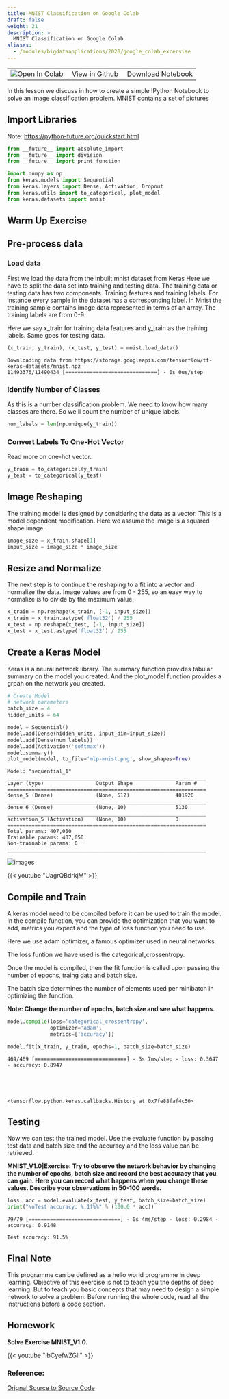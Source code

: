 ```yaml
---
title: MNIST Classification on Google Colab
draft: false
weight: 21
description: >
  MNIST Classification on Google Colab
aliases:
  - /modules/bigdataapplications/2020/google_colab_excersise
---
```



<div class="aside">
  <table style="width:100%">
  <tr>
    <td><a href="https://colab.research.google.com/github/cybertraining-dsc/cybertraining-dsc.github.io/blob/master/content/en/modules/notebooks/google_colab_mnist_example.ipynb" target="_parent"><img src="https://colab.research.google.com/assets/colab-badge.svg" alt="Open In Colab"/></a></td>    
    <td><a href="https://github.com/cybertraining-dsc/cybertraining-dsc.github.io/blob/master/content/en/modules/notebooks/google_colab_mnist_example.ipynb" target="_parent"><img src="https://www.tensorflow.org/images/GitHub-Mark-32px.png" alt=""/> View in Github</a></td>
    <td><a href="https://raw.githubusercontent.com/cybertraining-dsc/cybertraining-dsc.github.io/master/content/en/modules/notebooks/google_colab_mnist_example.ipynb" download><img src="https://www.tensorflow.org/images/download_logo_32px.png" alt=""/></a> Download Notebook</td>    
  </tr>
</table>  
</div>

In this lesson we discuss in how to create a simple IPython Notebook to solve
an image classification problem. MNIST contains a set of pictures


## Import Libraries 

Note: https://python-future.org/quickstart.html


```python
from __future__ import absolute_import
from __future__ import division
from __future__ import print_function

import numpy as np
from keras.models import Sequential
from keras.layers import Dense, Activation, Dropout
from keras.utils import to_categorical, plot_model
from keras.datasets import mnist
```

## Warm Up Exercise

## Pre-process data

### Load data 

First we load the data from the inbuilt mnist dataset from Keras
Here we have to split the data set into training and testing data. 
The training data or testing data has two components. 
Training features and training labels. 
For instance every sample in the dataset has a corresponding label. 
In Mnist the training sample contains image data represented in terms of 
an array. The training labels are from 0-9. 

Here we say x_train for training data features and y_train as the training labels. Same goes for testing data. 


```python
(x_train, y_train), (x_test, y_test) = mnist.load_data()
```

    Downloading data from https://storage.googleapis.com/tensorflow/tf-keras-datasets/mnist.npz
    11493376/11490434 [==============================] - 0s 0us/step


### Identify Number of Classes

As this is a number classification problem. We need to know how many classes are there. 
So we'll count the number of unique labels. 


```python
num_labels = len(np.unique(y_train))
```

### Convert Labels To One-Hot Vector

Read more on one-hot vector. 


```python
y_train = to_categorical(y_train)
y_test = to_categorical(y_test)
```

## Image Reshaping

The training model is designed by considering the data as a vector.
This is a model dependent modification. Here we assume the image is
a squared shape image.


```python
image_size = x_train.shape[1]
input_size = image_size * image_size
```

## Resize and Normalize

The next step is to continue the reshaping to a fit into a vector
and normalize the data. Image values are from 0 - 255, so an 
easy way to normalize is to divide by the maximum value. 



```python
x_train = np.reshape(x_train, [-1, input_size])
x_train = x_train.astype('float32') / 255
x_test = np.reshape(x_test, [-1, input_size])
x_test = x_test.astype('float32') / 255
```

## Create a Keras Model

Keras is a neural network library. The summary function provides tabular summary on the model you created. And the plot_model function provides a grpah on the network you created. 


```python
# Create Model
# network parameters
batch_size = 4
hidden_units = 64

model = Sequential()
model.add(Dense(hidden_units, input_dim=input_size))
model.add(Dense(num_labels))
model.add(Activation('softmax'))
model.summary()
plot_model(model, to_file='mlp-mnist.png', show_shapes=True)
```

    Model: "sequential_1"
    _________________________________________________________________
    Layer (type)                 Output Shape              Param #   
    =================================================================
    dense_5 (Dense)              (None, 512)               401920    
    _________________________________________________________________
    dense_6 (Dense)              (None, 10)                5130      
    _________________________________________________________________
    activation_5 (Activation)    (None, 10)                0         
    =================================================================
    Total params: 407,050
    Trainable params: 407,050
    Non-trainable params: 0
    _________________________________________________________________


![images](https://github.com/cybertraining-dsc/cybertraining-dsc.github.io/blob/master/content/en/modules/bigdataapplications/2020/images/deeplearning/lab1/output_20_1.png)

{{< youtube "UagrQBdrkjM" >}}

## Compile and Train

A keras model need to be compiled before it can be used to train
the model. In the compile function, you can provide the optimization
that you want to add, metrics you expect and the type of loss function
you need to use. 

Here we use adam optimizer, a famous optimizer used in neural networks. 

The loss funtion we have used is the categorical_crossentropy. 

Once the model is compiled, then the fit function is called upon passing the number of epochs, traing data and batch size. 

The batch size determines the number of elements used per minibatch in optimizing the function. 

**Note: Change the number of epochs, batch size and see what happens.**




```python
model.compile(loss='categorical_crossentropy',
              optimizer='adam',
              metrics=['accuracy'])

model.fit(x_train, y_train, epochs=1, batch_size=batch_size)
```

    469/469 [==============================] - 3s 7ms/step - loss: 0.3647 - accuracy: 0.8947





    <tensorflow.python.keras.callbacks.History at 0x7fe88faf4c50>



## Testing 

Now we can test the trained model. Use the evaluate function by passing
test data and batch size and the accuracy and the loss value can be retrieved.

**MNIST_V1.0|Exercise: Try to observe the network behavior by changing the number of epochs, batch size and record the best accuracy that you can gain. Here you can record what happens when you change these values. Describe your observations in 50-100 words.**



```python
loss, acc = model.evaluate(x_test, y_test, batch_size=batch_size)
print("\nTest accuracy: %.1f%%" % (100.0 * acc))
```

    79/79 [==============================] - 0s 4ms/step - loss: 0.2984 - accuracy: 0.9148
    
    Test accuracy: 91.5%


## Final Note

This programme can be defined as a hello world programme in deep
learning. Objective of this exercise is not to teach you the depths of
deep learning. But to teach you basic concepts that may need to design a
simple network to solve a problem. Before running the whole code, read
all the instructions before a code section. 

## Homework

**Solve Exercise MNIST_V1.0.**

{{< youtube "lbCyefwZGlI" >}}

### Reference: 

[Orignal Source to Source Code](https://github.com/PacktPublishing/Advanced-Deep-Learning-with-Keras)
